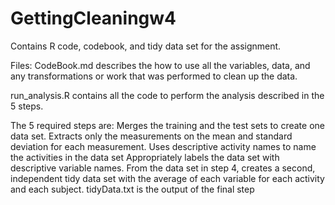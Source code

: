# GettingCleaningw4
Contains R code, codebook, and tidy data set for the assignment.

Files:
CodeBook.md describes the how to use all the variables, data, and any transformations or work that was performed to clean up the data.

run_analysis.R contains all the code to perform the analysis described in the 5 steps.

The 5 required steps are:
Merges the training and the test sets to create one data set.
Extracts only the measurements on the mean and standard deviation for each measurement.
Uses descriptive activity names to name the activities in the data set
Appropriately labels the data set with descriptive variable names.
From the data set in step 4, creates a second, independent tidy data set with the average of each variable for each activity and each subject.
tidyData.txt is the output of the final step
